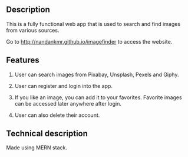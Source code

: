 ## Description

This is a fully functional web app that is used to search and find images from various sources.

Go to http://nandankmr.github.io/imagefinder to access the website.

## Features

1. User can search images from Pixabay, Unsplash, Pexels and Giphy.

2. User can register and login into the app.

3. If you like an image, you can add it to your favorites. Favorite images can be accessed later anywhere after login.

4. User can also delete their account.

## Technical description

Made using MERN stack.
